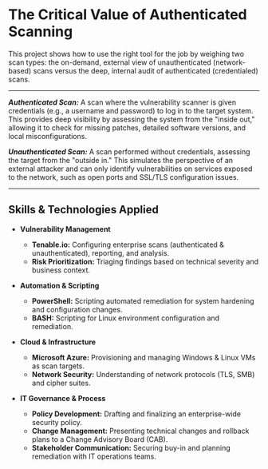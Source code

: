 # The Critical Value of Authenticated Scanning
This project shows how to use the right tool for the job by weighing two scan types: the on-demand, external view of unauthenticated (network-based) scans versus the deep, internal audit of authenticated (credentialed) scans.

---

_**Authenticated Scan:**_ A scan where the vulnerability scanner is given credentials (e.g., a username and password) to log in to the target system. This provides deep visibility by assessing the system from the "inside out," allowing it to check for missing patches, detailed software versions, and local misconfigurations.

_**Unauthenticated Scan:**_ A scan performed without credentials, assessing the target from the "outside in." This simulates the perspective of an external attacker and can only identify vulnerabilities on services exposed to the network, such as open ports and SSL/TLS configuration issues.

---

## Skills & Technologies Applied

* **Vulnerability Management**
    * **Tenable.io:** Configuring enterprise scans (authenticated & unauthenticated), reporting, and analysis.
    * **Risk Prioritization:** Triaging findings based on technical severity and business context.

* **Automation & Scripting**
    * **PowerShell:** Scripting automated remediation for system hardening and configuration changes.
    * **BASH:** Scripting for Linux environment configuration and remediation.

* **Cloud & Infrastructure**
    * **Microsoft Azure:** Provisioning and managing Windows & Linux VMs as scan targets.
    * **Network Security:** Understanding of network protocols (TLS, SMB) and cipher suites.

* **IT Governance & Process**
    * **Policy Development:** Drafting and finalizing an enterprise-wide security policy.
    * **Change Management:** Presenting technical changes and rollback plans to a Change Advisory Board (CAB).
    * **Stakeholder Communication:** Securing buy-in and planning remediation with IT operations teams.
